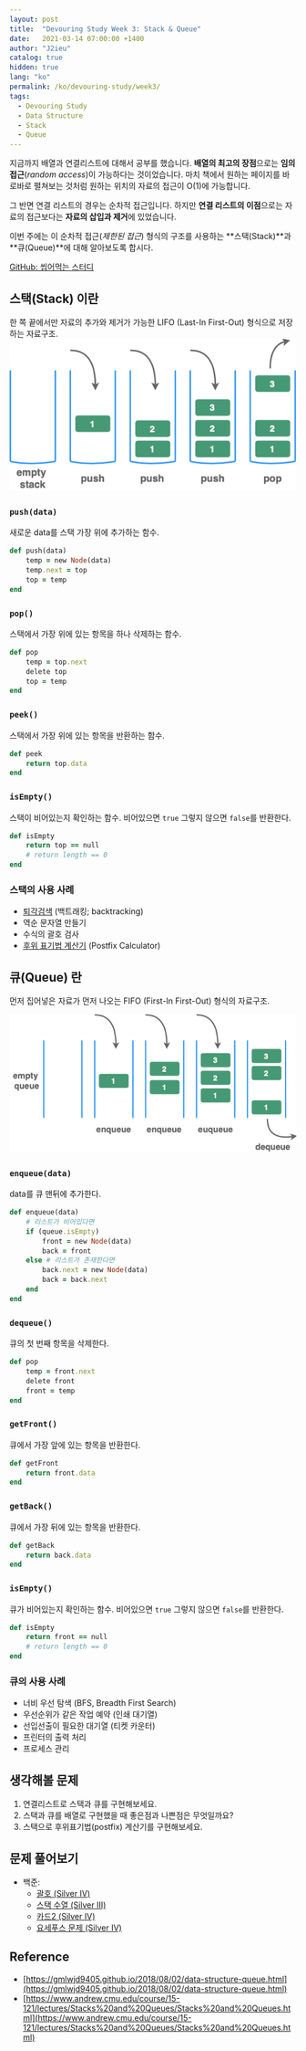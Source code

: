```yaml
---
layout: post
title:  "Devouring Study Week 3: Stack & Queue"
date:   2021-03-14 07:00:00 +1400
author: "J2ieu"
catalog: true
hidden: true
lang: "ko"
permalink: /ko/devouring-study/week3/
tags:
  - Devouring Study
  - Data Structure  
  - Stack
  - Queue
---
```


지금까지 배열과 연결리스트에 대해서 공부를 했습니다. **배열의 최고의 장점**으로는 **임의접근**(*random access*)이 가능하다는 것이었습니다. 
마치 책에서 원하는 페이지를 바로바로 펼쳐보는 것처럼 원하는 위치의 자료의 접근이 O(1)에 가능합니다. 

그 반면 연결 리스트의 경우는 순차적 접근입니다. 하지만 **연결 리스트의 이점**으로는 자료의 접근보다는 **자료의 삽입과 제거**에 있었습니다.

이번 주에는 이 순차적 접근(*제한된 접근*) 형식의 구조를 사용하는 **스택(Stack)**과 **큐(Queue)**에 대해 알아보도록 합시다.

[GitHub: 씹어먹는 스터디](https://github.com/devouring-algorithm-ds/algorithm-study-s1)

## 스택(Stack) 이란
한 쪽 끝에서만 자료의 추가와 제거가 가능한 LIFO (Last-In First-Out) 형식으로 저장하는 자료구조.
![stack figure](/img/in-post/devouring/week3/stack1.png)

### `push(data)`

새로운 data를 스택 가장 위에 추가하는 함수.

```rb
def push(data) 
    temp = new Node(data)
    temp.next = top
    top = temp
end
```

### `pop()`
스택에서 가장 위에 있는 항목을 하나 삭제하는 함수.
```rb
def pop
    temp = top.next
    delete top
    top = temp
end
```

### `peek()`
스택에서 가장 위에 있는 항목을 반환하는 함수.
```rb
def peek
    return top.data
end
```

### `isEmpty()`
스택이 비어있는지 확인하는 함수. 비어있으면 `true` 그렇지 않으면 `false`를 반환한다.
```rb
def isEmpty
    return top == null
    # return length == 0
end
```

### 스택의 사용 사례
- [퇴각검색](https://it00.tistory.com/26) (백트래킹; backtracking)
- 역순 문자열 만들기
- 수식의 괄호 검사
- [후위 표기법 계산기](https://gusdnd852.tistory.com/239) (Postfix Calculator)

## 큐(Queue) 란
먼저 집어넣은 자료가 먼저 나오는 FIFO (First-In First-Out) 형식의 자료구조.

![queue figure](/img/in-post/devouring/week3/queue1.png)

### `enqueue(data)`
data를 큐 맨뒤에 추가한다.
```rb
def enqueue(data) 
    # 리스트가 비어있다면
    if (queue.isEmpty)
        front = new Node(data)
        back = front
    else # 리스트가 존재한다면
        back.next = new Node(data)
        back = back.next
    end
end
```

### `dequeue()`
큐의 첫 번째 항목을 삭제한다.
```rb
def pop
    temp = front.next
    delete front
    front = temp
end
```

### `getFront()`
큐에서 가장 앞에 있는 항목을 반환한다.
```rb
def getFront
    return front.data
end
```

### `getBack()`
큐에서 가장 뒤에 있는 항목을 반환한다.
```rb
def getBack
    return back.data
end
```

### `isEmpty()`
큐가 비어있는지 확인하는 함수. 비어있으면 `true` 그렇지 않으면 `false`를 반환한다.
```rb
def isEmpty
    return front == null
    # return length == 0
end
```

### 큐의 사용 사례 
- 너비 우선 탐색 (BFS, Breadth First Search)
- 우선순위가 같은 작업 예약 (인쇄 대기열)
- 선입선출이 필요한 대기열 (티켓 카운터)
- 프린터의 출력 처리
- 프로세스 관리

## 생각해볼 문제
1. 연결리스트로 스택과 큐를 구현해보세요.
2. 스택과 큐를 배열로 구현했을 때 좋은점과 나쁜점은 무엇일까요?
3. 스택으로 후위표기법(postfix) 계산기를 구현해보세요.

## 문제 풀어보기
+ 백준: 
    - [괄호 (Silver IV)](https://www.acmicpc.net/problem/9012)
    - [스택 수열 (Silver III)](https://www.acmicpc.net/problem/1874)
    - [카드2 (Silver IV)](https://www.acmicpc.net/problem/2164)
    - [요세푸스 문제 (Silver IV)](https://www.acmicpc.net/problem/11866)
 
## Reference
- [https://gmlwjd9405.github.io/2018/08/02/data-structure-queue.html](https://gmlwjd9405.github.io/2018/08/02/data-structure-queue.html)
- [https://www.andrew.cmu.edu/course/15-121/lectures/Stacks%20and%20Queues/Stacks%20and%20Queues.html](https://www.andrew.cmu.edu/course/15-121/lectures/Stacks%20and%20Queues/Stacks%20and%20Queues.html)
